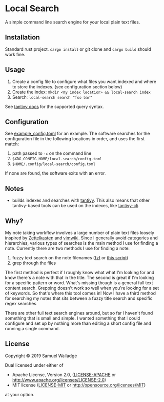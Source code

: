 
# Local Search

A simple command line search engine for your local plain text files.


## Installation

Standard rust project. `cargo install` or git clone and `cargo build` should
work fine.


## Usage

1. Create a config file to configure what files you want indexed and where to
   store the indexes. (see configuration section below)
2. Create the index: `mkdir <my index location> && local-search index`
3. Search: `local-search search "foo bar"`

See [tantivy
docs](https://docs.rs/tantivy/0.10.1/tantivy/query/struct.QueryParser.html) for
the supported query syntax.


## Configuration

See [example_config.toml](./example_config.toml) for an example. The software
searches for the configuration file in the following locations in order, and
uses the first match:

1. path passed to `-c` on the command line
2. `$XDG_CONFIG_HOME/local-search/config.toml`
3. `$HOME/.config/local-search/config.toml`

If none are found, the software exits with an error.


## Notes

- builds indexes and searches with [tantivy](https://github.com/tantivy-search/tantivy). This also means that other tantivy-based tools can be used on the indexes, like [tantivy-cli](https://github.com/tantivy-search/tantivy-cli).

## Why?

My note taking workflow involves a large number of plain text files loosely
inspired by
[Zettelkasten](https://zettelkasten.de/posts/zettelkasten-improves-thinking-writing/)
and [vimwiki](https://github.com/vimwiki/vimwiki).
Since I generally avoid categories and hierarchies, various types of searches
is the main method I use for finding a note. Currently there are two methods I
use for finding a note:

1. fuzzy text search on the note filenames
   ([fzf](https://github.com/junegunn/fzf) or [this
   script](https://github.com/swalladge/dotfiles/blob/master/bin/open-wiki-page))
2. grep through the files

The first method is perfect if I roughly know what what I'm looking for and
know there's a note with that in the title. The second is great if I'm looking
for a specific pattern or word. What's missing though is a general full text
content search.  Grepping doesn't work so well when you're looking for a set of
keywords. So that's where this tool comes in! Now I have a third method for
searching my notes that sits between a fuzzy title search and specific regex
searches.

There are other full text search engines around, but so far I haven't found
something that is small and simple. I wanted something that I could configure
and set up by nothing more than editing a short config file and running a
single command.



## License

Copyright © 2019 Samuel Walladge

Dual licensed under either of

* Apache License, Version 2.0, ([LICENSE-APACHE](LICENSE-APACHE) or http://www.apache.org/licenses/LICENSE-2.0)
* MIT license ([LICENSE-MIT](LICENSE-MIT) or http://opensource.org/licenses/MIT)

at your option.
